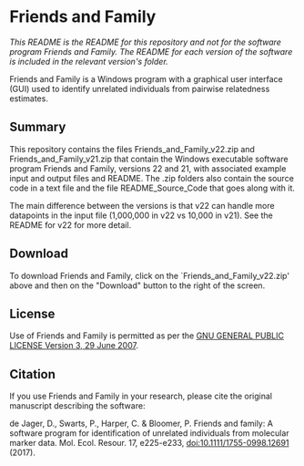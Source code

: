 # Friends and Family
_This README is the README for this repository and not for the software program Friends and Family. The README for each version of the software is included in the relevant version's folder._

Friends and Family is a Windows program with a graphical user interface (GUI) used to identify unrelated individuals from pairwise relatedness estimates. 

## Summary
This repository contains the files Friends_and_Family_v22.zip and Friends_and_Family_v21.zip that contain the Windows executable software program Friends and Family, versions 22 and 21, with associated example input and output files and README. The .zip folders also contain the source code in a text file and the file README_Source_Code that goes along with it.

The main difference between the versions is that v22 can handle more datapoints in the input file (1,000,000 in v22 vs 10,000 in v21). See the README for v22 for more detail.

## Download
To download Friends and Family, click on the `Friends_and_Family_v22.zip' above and then on the "Download" button to the right of the screen.

## License
Use of Friends and Family is permitted as per the [GNU GENERAL PUBLIC LICENSE Version 3, 29 June 2007](https://github.com/DeondeJager/Friends-and-Family/blob/master/LICENSE).

## Citation
If you use Friends and Family in your research, please cite the original manuscript describing the software:

de Jager, D., Swarts, P., Harper, C. & Bloomer, P. Friends and family: A software program for identification of unrelated individuals from molecular marker data. Mol. Ecol. Resour. 17, e225-e233, [doi:10.1111/1755-0998.12691](http://dx.doi.org/10.1111/1755-0998.12691) (2017).
